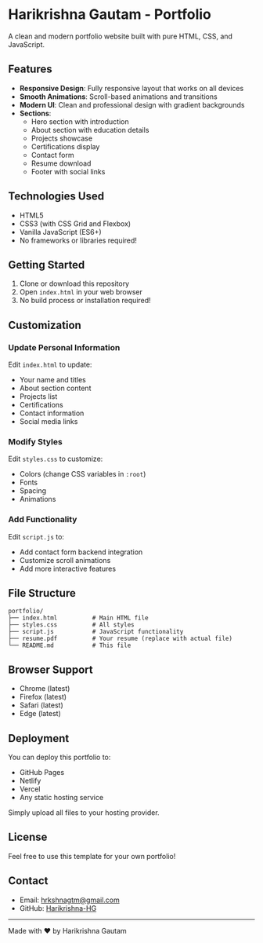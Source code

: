 # Harikrishna Gautam - Portfolio

A clean and modern portfolio website built with pure HTML, CSS, and JavaScript.

## Features

- **Responsive Design**: Fully responsive layout that works on all devices
- **Smooth Animations**: Scroll-based animations and transitions
- **Modern UI**: Clean and professional design with gradient backgrounds
- **Sections**:
  - Hero section with introduction
  - About section with education details
  - Projects showcase
  - Certifications display
  - Contact form
  - Resume download
  - Footer with social links

## Technologies Used

- HTML5
- CSS3 (with CSS Grid and Flexbox)
- Vanilla JavaScript (ES6+)
- No frameworks or libraries required!

## Getting Started

1. Clone or download this repository
2. Open `index.html` in your web browser
3. No build process or installation required!

## Customization

### Update Personal Information

Edit `index.html` to update:
- Your name and titles
- About section content
- Projects list
- Certifications
- Contact information
- Social media links

### Modify Styles

Edit `styles.css` to customize:
- Colors (change CSS variables in `:root`)
- Fonts
- Spacing
- Animations

### Add Functionality

Edit `script.js` to:
- Add contact form backend integration
- Customize scroll animations
- Add more interactive features

## File Structure

```
portfolio/
├── index.html          # Main HTML file
├── styles.css          # All styles
├── script.js           # JavaScript functionality
├── resume.pdf          # Your resume (replace with actual file)
└── README.md           # This file
```

## Browser Support

- Chrome (latest)
- Firefox (latest)
- Safari (latest)
- Edge (latest)

## Deployment

You can deploy this portfolio to:
- GitHub Pages
- Netlify
- Vercel
- Any static hosting service

Simply upload all files to your hosting provider.

## License

Feel free to use this template for your own portfolio!

## Contact

- Email: hrkshnagtm@gmail.com
- GitHub: [Harikrishna-HG](https://github.com/Harikrishna-HG)

---

Made with ❤️ by Harikrishna Gautam
